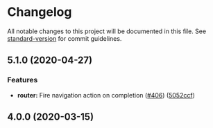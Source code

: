 # Changelog

All notable changes to this project will be documented in this file. See [standard-version](https://github.com/conventional-changelog/standard-version) for commit guidelines.

## 5.1.0 (2020-04-27)

### Features

- **router:** Fire navigation action on completion ([#406](https://github.com/datorama/akita/issues/406)) ([5052ccf](https://github.com/datorama/akita/commit/5052ccf40094a6ba1cae1684693306d21d44b4f4))

## 4.0.0 (2020-03-15)
